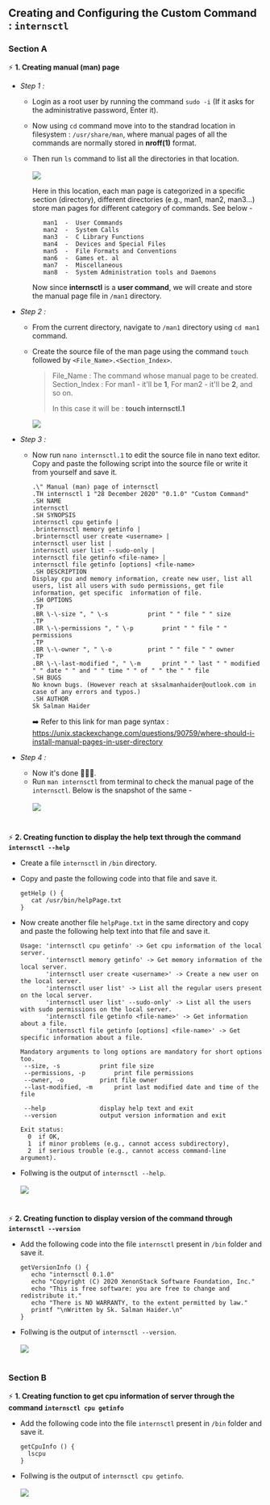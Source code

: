 ## Creating and Configuring the Custom Command : `internsctl`
### Section A
⚡ **1. Creating manual (man) page**
- *Step 1 :* 
  * Login as a root user by running the command `sudo -i` (If it asks for the administrative password, Enter it).
  * Now using `cd` command move into to the standrad location in filesystem : `/usr/share/man`, where manual pages of all the commands are normally stored in **nroff(1)** format.
  * Then run `ls` command to list all the directories in that location.\
  \
    <img src = "/images/img_1.png">
  
    Here in this location, each man page is categorized in a specific section (directory), different directories (e.g., man1, man2, man3...) store man pages for different category of commands. See below -
   
     ```
        man1  -  User Commands
        man2  -  System Calls
        man3  -  C Library Functions
        man4  -  Devices and Special Files
        man5  -  File Formats and Conventions
        man6  -  Games et. al
        man7  -  Miscellaneous
        man8  -  System Administration tools and Daemons
     ```
     Now since **internsctl** is a **user command**, we will create and store the manual page file in `/man1` directory.
   
- *Step 2 :*
  * From the current directory, navigate to `/man1` directory using `cd man1` command.
  * Create the source file of the man page using the command `touch` followed by `<File_Name>.<Section_Index>`.

    > File_Name : The command whose manual page to be created.\
    > Section_Index : For man1 - it'll be **1**, For man2 - it'll be **2**, and so on.
    >
    > In this case it will be : **touch internsctl.1**
    
    <img src = "/images/img_2.png">
- *Step 3 :*    
  * Now run `nano internsctl.1` to edit the source file in nano text editor. Copy and paste the following script into the source file or write it from yourself and save it.
    ```
    .\" Manual (man) page of internsctl
    .TH internsctl 1 "28 December 2020" "0.1.0" "Custom Command"
    .SH NAME
    internsctl
    .SH SYNOPSIS
    internsctl cpu getinfo |
    .brinternsctl memory getinfo |
    .brinternsctl user create <username> |
    internsctl user list |
    internsctl user list --sudo-only |
    internsctl file getinfo <file-name> |
    internsctl file getinfo [options] <file-name> 
    .SH DESCRIPTION
    Display cpu and memory information, create new user, list all users, list all users with sudo permissions, get file information, get specific  information of file.  
    .SH OPTIONS
    .TP
    .BR \-\-size ", " \-s			print " " file " " size
    .TP
    .BR \-\-permissions ", " \-p		print " " file " " permissions
    .TP
    .BR \-\-owner ", " \-o			print " " file " " owner
    .TP
    .BR \-\-last-modified ", " \-m		print " " last " " modified " " date " " and " " time " " of " " the " " file
    .SH BUGS
    No known bugs. (However reach at sksalmanhaider@outlook.com in case of any errors and typos.)
    .SH AUTHOR
    Sk Salman Haider
    ```
    ➡️ Refer to this link for man page syntax : https://unix.stackexchange.com/questions/90759/where-should-i-install-manual-pages-in-user-directory
    
- *Step 4 :*
  * Now it's done 🎉🔥🤩.
  * Run `man internsctl` from terminal to check the manual page of the `internsctl`. Below is the snapshot of the same -\
  \
    <img src = "/images/img_3.png">

#

⚡ **2. Creating function to display the help text through the command `internsctl --help`** 

   * Create a file `internsctl` in `/bin` directory.
   * Copy and paste the following code into that file and save it.
    
      ```
      getHelp () {
	     cat /usr/bin/helpPage.txt
      }
      ```
   * Now create another file `helpPage.txt` in the same directory and copy and paste the following help text into that file and save it.
    
      ```
      Usage: 'internsctl cpu getinfo' -> Get cpu information of the local server.
       	     'internsctl memory getinfo' -> Get memory information of the local server.
             'internsctl user create <username>' -> Create a new user on the local server.
             'internsctl user list' -> List all the regular users present on the local server.
             'internsctl user list' --sudo-only' -> List all the users with sudo permissions on the local server.
             'internsctl file getinfo <file-name>' -> Get information about a file.
             'internsctl file getinfo [options] <file-name>' -> Get specific information about a file.

      Mandatory arguments to long options are mandatory for short options too.
       --size, -s			print file size
       --permissions, -p		print file permissions
       --owner, -o			print file owner
       --last-modified, -m		print last modified date and time of the file

       --help     			display help text and exit
       --version  			output version information and exit

      Exit status:
        0  if OK,
        1  if minor problems (e.g., cannot access subdirectory),
        2  if serious trouble (e.g., cannot access command-line argument).
      ```
   * Follwing is the output of `internsctl --help`.\
   \
     <img src = "/images/img_4.png">
   
#
    
⚡ **2. Creating function to display version of the command through `internsctl --version`**

   * Add the following code into the file `internsctl` present in `/bin` folder and save it.
      
      ```
      getVersionInfo () {
	     echo "internsctl 0.1.0"
	     echo "Copyright (C) 2020 XenonStack Software Foundation, Inc."
	     echo "This is free software: you are free to change and redistribute it."
	     echo "There is NO WARRANTY, to the extent permitted by law."
	     printf "\nWritten by Sk. Salman Haider.\n"
      }
      ```
   * Follwing is the output of `internsctl --version`.\
   \
     <img src = "/images/img_5.png">  
     
#

### Section B
⚡ **1. Creating function to get cpu information of server through the command `internsctl cpu getinfo`**

   * Add the following code into the file `internsctl` present in `/bin` folder and save it.

      ```
	 getCpuInfo () {
		lscpu
      }
      ```
   * Follwing is the output of `internsctl cpu getinfo`.\
   \
     <img src = "/images/img_6.png">
